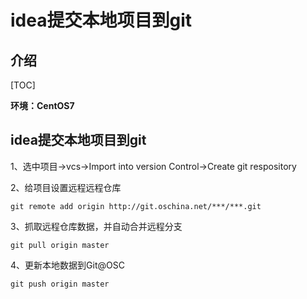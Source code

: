 # idea提交本地项目到git

## 介绍

[TOC]

**环境：CentOS7**

## idea提交本地项目到git

1、选中项目->vcs->Import into version Control->Create git respository

2、给项目设置远程远程仓库 

```shell
git remote add origin http://git.oschina.net/***/***.git 
```
3、抓取远程仓库数据，并自动合并远程分支 

```shell
git pull origin master 
```
4、更新本地数据到Git@OSC 

```shell
git push origin master
```

